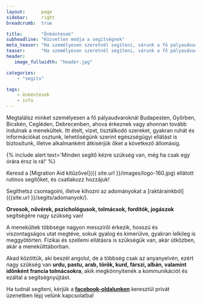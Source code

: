```yaml
---
layout:      page
sidebar:     right
breadcrumb:  true

title:       "Önkéntesek"
subheadline: "Közvetlen módja a segítségnek"
meta_teaser: "Ha személyesen szeretnél segíteni, várunk a fő pályaudvaroknál, ahova érkeznek, vagy ahonnan tovább indulnak a menekültek. Keresd a Migration Aid kitűzővel ellátott rutinos segítőket, és csatlakozz hozzájuk!"
teaser:      "Ha személyesen szeretnél segíteni, várunk a fő pályaudvaroknál, ahova érkeznek, vagy ahonnan tovább indulnak a menekültek. Keresd a Migration Aid kitűzővel ellátott rutinos segítőket, és csatlakozz hozzájuk!"
header:
   image_fullwidth: "header.jpg"

categories:
    - "segits"

tags:
    - önkéntesek
    - info
---
```


Megtalálsz minket személyesen a fő pályaudvaroknál Budapesten, Győrben, Bicskén, Cegléden, Debrecenben, ahova érkeznek vagy ahonnan tovább indulnak a menekültek. Itt ételt, vizet, tisztálkodó szereket, gyakran ruhát és információkat osztunk, lehetőségünk szerint egészségügyi ellátást is biztosítunk, illetve alkalmanként átkisérjük őket a következő állomásig.

{% include alert text='Minden segítő kézre szükség van, még ha csak egy órára érsz is rá!' %}

Keresd a [Migration Aid kitűzővel]({{ site.url }}/images/logo-160.jpg) ellátott rutinos segítőket, és csatlakozz hozzájuk!

Segíthetsz csomagolni, illetve kihozni az adományokat a [raktárainkból]({{site.url }}/segits/adomanyok/).

**Orvosok, nővérek, pszichológusok, tolmácsok, fordítók, jogászok** segítségére nagy szükség van!

A menekültek többsége nagyon messziről érkezik, hosszú és viszontagságos utat megtéve, sokuk gyalog és kimerülve, gyakran lelkileg is meggyötörten. Fizikai és szellemi ellátásra is szükségük van, akár útközben, akár a menekülttáborban.

Akad közöttük, aki beszél angolul, de a többség csak az anyanyelvén, ezért nagy szükség van **urdu, pastu, arab, török, kurd, fárszi, albán, valamint időnként francia tolmácsokra**, akik megkönnyítenék a kommunikációt és ezáltal a segítségnyújtást.

Ha tudnál segíteni, kérjük a <a href="https://www.facebook.com/migrationaidhungary"><b>facebook-oldalunkon</b></a> keresztül privát üzenetben lépj velünk kapcsolatba!
